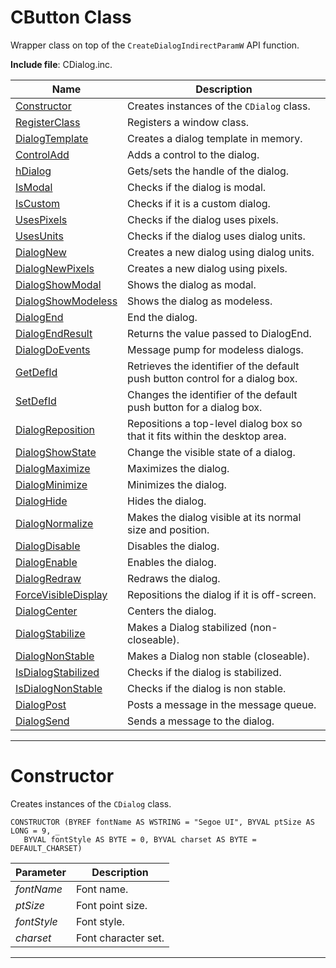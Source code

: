 # CButton Class

Wrapper class on top of the `CreateDialogIndirectParamW` API function.

**Include file**: CDialog.inc.

| Name       | Description |
| ---------- | ----------- |
| [Constructor](#constructor) | Creates instances of the `CDialog` class. |
| [RegisterClass](#registerclass) | Registers a window class. |
| [DialogTemplate](#dialogtemplate) | Creates a dialog template in memory. |
| [ControlAdd](#controladd) | Adds a control to the dialog. |
| [hDialog](#hdialog) | Gets/sets the handle of the dialog. |
| [IsModal](#ismodal) | Checks if the dialog is modal. |
| [IsCustom](#iscustom) | Checks if it is a custom dialog. |
| [UsesPixels](#usespixels) | Checks if the dialog uses pixels. |
| [UsesUnits](#usesunits) | Checks if the dialog uses dialog units. |
| [DialogNew](#dialognew) | Creates a new dialog using dialog units. |
| [DialogNewPixels](#dialognewpixels) | Creates a new dialog using pixels. |
| [DialogShowModal](#dialogshowmodal) | Shows the dialog as modal. |
| [DialogShowModeless](#dialogshowmodeless) | Shows the dialog as modeless. |
| [DialogEnd](#dialogend) | End the dialog. |
| [DialogEndResult](#dialogendresult) | Returns the value passed to DialogEnd. |
| [DialogDoEvents](#dialogdoevents) | Message pump for modeless dialogs. |
| [GetDefId](#getdefid) | Retrieves the identifier of the default push button control for a dialog box. |
| [SetDefId](#setdefid) | Changes the identifier of the default push button for a dialog box. |
| [DialogReposition](#dialogreposition) | Repositions a top-level dialog box so that it fits within the desktop area. |
| [DialogShowState](#dialogshowstate) | Change the visible state of a dialog. |
| [DialogMaximize](#dialogmaximize) | Maximizes the dialog. |
| [DialogMinimize](#dialogminimize) | Minimizes the dialog. |
| [DialogHide](#dialoghide) | Hides the dialog. |
| [DialogNormalize](#dialognormalize) | Makes the dialog visible at its normal size and position. |
| [DialogDisable](#dialogdisable) | Disables the dialog. |
| [DialogEnable](#dialogenable) | Enables the dialog. |
| [DialogRedraw](#dialogredraw) | Redraws the dialog. |
| [ForceVisibleDisplay](#forcevisibledisplay) | Repositions the dialog if it is off-screen. |
| [DialogCenter](#dialogcenter) | Centers the dialog. |
| [DialogStabilize](#dialogstabilize) | Makes a Dialog stabilized (non-closeable). |
| [DialogNonStable](#dialognonstable) | Makes a Dialog non stable (closeable). |
| [IsDialogStabilized](#isdialogstabilized) | Checks if the dialog is stabilized. |
| [IsDialogNonStable](#isdialognonstable) | Checks if the dialog is non stable. |
| [DialogPost](#dialogpost) | Posts a message in the message queue. |
| [DialogSend](#dialogsends) | Sends a message to the dialog. |

---

# <a name="constructor"></a>Constructor

Creates instances of the `CDialog` class.

```
CONSTRUCTOR (BYREF fontName AS WSTRING = "Segoe UI", BYVAL ptSize AS LONG = 9, _
   BYVAL fontStyle AS BYTE = 0, BYVAL charset AS BYTE = DEFAULT_CHARSET) 
```
| Parameter  | Description |
| ---------- | ----------- |
| *fontName* | Font name. |
| *ptSize* | Font point size. |
| *fontStyle* | Font style. |
| *charset* | Font character set. |

---


